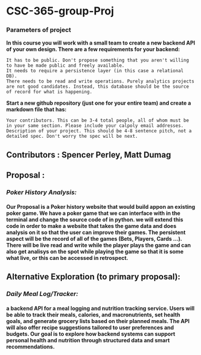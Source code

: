# CSC-365-group-Proj


### Parameters of project

**In this course you will work with a small team to create a new backend API of your own design. There are a few requirements for your backend:**

    It has to be public. Don't propose something that you aren't willing to have be made public and freely available.
    It needs to require a persistence layer (in this case a relational DB).
    There needs to be read and write operations. Purely analytics projects are not good candidates. Instead, this database should be the source of record for what is happening.

**Start a new github repository (just one for your entire team) and create a markdown file that has:**

    Your contributors. This can be 3-4 total people, all of whom must be in your same section. Please include your calpoly email addresses.
    Description of your project. This should be 4-8 sentence pitch, not a detailed spec. Don't worry the spec will be next.


## Contributors : Spencer Perley, Matt Dumag

## Proposal : 
### *Poker History Analysis:* 
#### Our Proposal is a Poker history website that would build appon an existing poker game. We have a poker game that we can interface with in the terminal and change the source code of in python. we will extend this code in order to make a website that takes the game data and does analysis on it so that the user can improve their games. The persistent aspect will be the record of all of the games (Bets, Players, Cards ...). There will be live read and write while the player plays the game and can also get analisys on the spot while playing the game so that it is some what live, or this can be accessed in retrospect. 


## Alternative Exploration (to primary proposal):
### *Daily Meal Log/Tracker:* 
#### a backend API for a meal logging and nutrition tracking service. Users will be able to track their meals, calories, and macronutrients, set health goals, and generate grocery lists based on their planned meals. The API will also offer recipe suggestions tailored to user preferences and budgets. Our goal is to explore how backend systems can support personal health and nutrition through structured data and smart recommendations.
